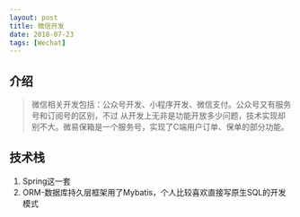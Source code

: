 ```yaml
---
layout: post
title: 微信开发
date: 2018-07-23
tags: [Wechat]
---
```


## 介绍

> 微信相关开发包括：公众号开发、小程序开发、微信支付。公众号又有服务号和订阅号的区别，不过 从开发上无非是功能开放多少问题，技术实现却别不大。微易保箱是一个服务号，实现了C端用户订单、保单的部分功能。

## 技术栈
1. Spring这一套
2. ORM-数据库持久层框架用了Mybatis，个人比较喜欢直接写原生SQL的开发模式


